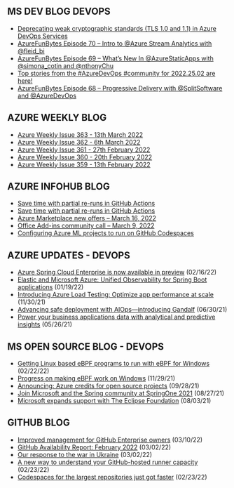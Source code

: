 ## MS DEV BLOG DEVOPS 

<!-- DEVBLOGDEVOPS:START -->
- [Deprecating weak cryptographic standards (TLS 1.0 and 1.1) in Azure DevOps Services](https://devblogs.microsoft.com/devops/deprecating-weak-cryptographic-standards-tls-1-0-and-1-1-in-azure-devops-services/)
- [AzureFunBytes Episode 70 – Intro to @Azure Stream Analytics with @fleid_bi](https://devblogs.microsoft.com/devops/azurefunbytes-episode-70-intro-to-azure-stream-analytics-with-fleid_bi/)
- [AzureFunBytes Episode 69 – What’s New In @AzureStaticApps with @simona_cotin and @nthonyChu](https://devblogs.microsoft.com/devops/azurefunbytes-episode-69-whats-new-in-azurestaticapps-with-simona_cotin-and-nthonychu/)
- [Top stories from the #AzureDevOps #community for 2022.25.02 are here!](https://devblogs.microsoft.com/devops/top-stories-from-the-azuredevops-community-for-2022-25-02/)
- [AzureFunBytes Episode 68 – Progressive Delivery with @SplitSoftware and @AzureDevOps](https://devblogs.microsoft.com/devops/azurefunbytes-episode-68-progressive-delivery-with-splitsoftware-and-azuredevops/)
<!-- DEVBLOGDEVOPS:END -->


## AZURE WEEKLY BLOG

<!-- AZUREWEEKLY:START -->
- [Azure Weekly Issue 363 - 13th March 2022](https://azureweekly.info/issue-363.html)
- [Azure Weekly Issue 362 - 6th March 2022](https://azureweekly.info/issue-362.html)
- [Azure Weekly Issue 361 - 27th February 2022](https://azureweekly.info/issue-361.html)
- [Azure Weekly Issue 360 - 20th February 2022](https://azureweekly.info/issue-360.html)
- [Azure Weekly Issue 359 - 13th February 2022](https://azureweekly.info/issue-359.html)
<!-- AZUREWEEKLY:END -->

## AZURE INFOHUB BLOG 

<!-- AZUREINFOHUB:START -->
- [Save time with partial re-runs in GitHub Actions](https://github.blog/2022-03-16-save-time-partial-re-runs-github-actions/)
- [Save time with partial re-runs in GitHub Actions](https://github.blog/2022-03-16-save-time-partial-re-runs-github-actions/)
- [Azure Marketplace new offers – March 16, 2022](https://techcommunity.microsoft.com/t5/azure-marketplace-blog/azure-marketplace-new-offers-march-16-2022/ba-p/3175819)
- [Office Add-ins community call – March 9, 2022](https://techcommunity.microsoft.com/t5/microsoft-365-pnp-blog/office-add-ins-community-call-march-9-2022/ba-p/3255173)
- [Configuring Azure ML projects to run on GitHub Codespaces](https://techcommunity.microsoft.com/t5/ai-machine-learning-blog/configuring-azure-ml-projects-to-run-on-github-codespaces/ba-p/3258013)
<!-- AZUREINFOHUB:END -->


## AZURE UPDATES - DEVOPS 

<!-- AZUREUPDATES:START -->

 - [Azure Spring Cloud Enterprise is now available in preview](https://azure.microsoft.com/blog/azure-spring-cloud-enterprise-is-now-available-in-preview/) (02/16/22)
 - [Elastic and Microsoft Azure: Unified Observability for Spring Boot applications](https://azure.microsoft.com/blog/elastic-and-microsoft-azure-unified-observability-for-spring-boot-applications/) (01/19/22)
 - [Introducing Azure Load Testing: Optimize app performance at scale](https://azure.microsoft.com/blog/introducing-azure-load-testing-optimize-app-performance-at-scale/) (11/30/21)
 - [Advancing safe deployment with AIOps—introducing Gandalf](https://azure.microsoft.com/blog/advancing-safe-deployment-with-aiops-introducing-gandalf/) (06/30/21)
 - [Power your business applications data with analytical and predictive insights](https://azure.microsoft.com/blog/power-your-business-applications-data-with-analytical-and-predictive-insights/) (05/26/21)
<!-- AZUREUPDATES:END -->


## MS OPEN SOURCE BLOG - DEVOPS 

<!-- MSOPENSOURCEBLOG:START -->

 - [Getting Linux based eBPF programs to run with eBPF for Windows](https://cloudblogs.microsoft.com/opensource/2022/02/22/getting-linux-based-ebpf-programs-to-run-with-ebpf-for-windows/) (02/22/22)
 - [Progress on making eBPF work on Windows](https://cloudblogs.microsoft.com/opensource/2021/11/29/progress-on-making-ebpf-work-on-windows/) (11/29/21)
 - [Announcing: Azure credits for open source projects](https://cloudblogs.microsoft.com/opensource/2021/09/28/announcing-azure-credits-for-open-source-projects/) (09/28/21)
 - [Join Microsoft and the Spring community at SpringOne 2021](https://cloudblogs.microsoft.com/opensource/2021/08/27/join-microsoft-and-the-spring-community-at-springone-2021/) (08/27/21)
 - [Microsoft expands support with The Eclipse Foundation](https://cloudblogs.microsoft.com/opensource/2021/08/03/microsoft-expands-support-with-the-eclipse-foundation/) (08/03/21)
<!-- MSOPENSOURCEBLOG:END -->


## GITHUB BLOG


<!-- GITHUB:START -->

 - [Improved management for GitHub Enterprise owners](https://github.blog/2022-03-10-improved-management-github-enterprise-owners/) (03/10/22)
 - [GitHub Availability Report: February 2022](https://github.blog/2022-03-02-github-availability-report-february-2022/) (03/02/22)
 - [Our response to the war in Ukraine](https://github.blog/2022-03-02-our-response-to-the-war-in-ukraine/) (03/02/22)
 - [A new way to understand your GitHub-hosted runner capacity](https://github.blog/2022-02-23-new-way-understand-github-hosted-runner-capacity/) (02/23/22)
 - [Codespaces for the largest repositories just got faster](https://github.blog/2022-02-23-codespaces-largest-repositories-faster/) (02/23/22)
<!-- GITHUB:END -->

